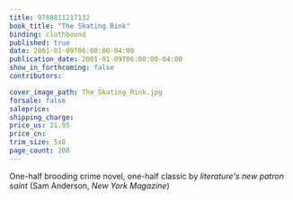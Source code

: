 ```yaml
---
title: 9780811217132
book_title: "The Skating Rink"
binding: clothbound
published: true
date: 2001-01-09T06:00:00-04:00
publication_date: 2001-01-09T06:00:00-04:00
show_in_forthcoming: false
contributors:

cover_image_path: The_Skating_Rink.jpg
forsale: false
saleprice:
shipping_charge:
price_us: 21.95
price_cn:
trim_size: 5x8
page_count: 208
---
```

One-half brooding crime novel, one-half classic by _literature's new patron saint_ (Sam Anderson, _New York Magazine_)

